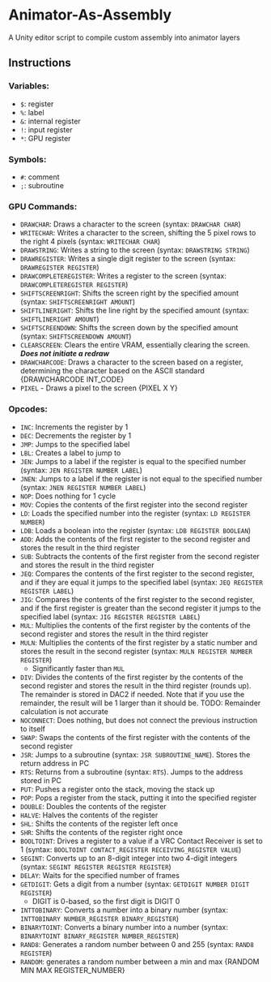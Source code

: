 # Animator-As-Assembly
A Unity editor script to compile custom assembly into animator layers

## Instructions
### Variables:
- `$`: register
- `%`: label
- `&`: internal register
- `!`: input register
- `*`: GPU register

### Symbols:
- `#`: comment
- `;`: subroutine

### GPU Commands:
- `DRAWCHAR`: Draws a character to the screen (syntax: `DRAWCHAR CHAR`)
- `WRITECHAR`: Writes a character to the screen, shifting the 5 pixel rows to the right 4 pixels (syntax: `WRITECHAR CHAR`)
- `DRAWSTRING`: Writes a string to the screen (syntax: `DRAWSTRING STRING`)
- `DRAWREGISTER`: Writes a single digit register to the screen (syntax: `DRAWREGISTER REGISTER`)
- `DRAWCOMPLETEREGISTER`: Writes a register to the screen (syntax: `DRAWCOMPLETEREGISTER REGISTER`)
- `SHIFTSCREENRIGHT`: Shifts the screen right by the specified amount (syntax: `SHIFTSCREENRIGHT AMOUNT`)
- `SHIFTLINERIGHT`: Shifts the line right by the specified amount (syntax: `SHIFTLINERIGHT AMOUNT`)
- `SHIFTSCREENDOWN`: Shifts the screen down by the specified amount (syntax: `SHIFTSCREENDOWN AMOUNT`)
- `CLEARSCREEN`: Clears the entire VRAM, essentially clearing the screen. ***Does not initiate a redraw***
- `DRAWCHARCODE`: Draws a character to the screen based on a register, determining the character based on the ASCII standard {DRAWCHARCODE INT_CODE}
- `PIXEL` - Draws a pixel to the screen {PIXEL X Y}

### Opcodes:
- `INC`: Increments the register by 1
- `DEC`: Decrements the register by 1
- `JMP`: Jumps to the specified label
- `LBL`: Creates a label to jump to
- `JEN`: Jumps to a label if the register is equal to the specified number (syntax: `JEN REGISTER NUMBER LABEL`)
- `JNEN`: Jumps to a label if the register is not equal to the specified number (syntax: `JNEN REGISTER NUMBER LABEL`)
- `NOP`: Does nothing for 1 cycle
- `MOV`: Copies the contents of the first register into the second register
- `LD`: Loads the specified number into the register (syntax: `LD REGISTER NUMBER`)
- `LDB`: Loads a boolean into the register (syntax: `LDB REGISTER BOOLEAN`)
- `ADD`: Adds the contents of the first register to the second register and stores the result in the third register
- `SUB`: Subtracts the contents of the first register from the second register and stores the result in the third register
- `JEQ`: Compares the contents of the first register to the second register, and if they are equal it jumps to the specified label (syntax: `JEQ REGISTER REGISTER LABEL`)
- `JIG`: Compares the contents of the first register to the second register, and if the first register is greater than the second register it jumps to the specified label (syntax: `JIG REGISTER REGISTER LABEL`)
- `MUL`: Multiplies the contents of the first register by the contents of the second register and stores the result in the third register
- `MULN`: Multiplies the contents of the first register by a static number and stores the result in the second register (syntax: `MULN REGISTER NUMBER REGISTER`)
  - Significantly faster than `MUL`
- `DIV`: Divides the contents of the first register by the contents of the second register and stores the result in the third register (rounds up). The remainder is stored in DAC2 if needed. Note that if you use the remainder, the result will be 1 larger than it should be. TODO: Remainder calculation is not accurate
- `NOCONNECT`: Does nothing, but does not connect the previous instruction to itself
- `SWAP`: Swaps the contents of the first register with the contents of the second register
- `JSR`: Jumps to a subroutine (syntax: `JSR SUBROUTINE_NAME`). Stores the return address in PC
- `RTS`: Returns from a subroutine (syntax: `RTS`). Jumps to the address stored in PC
- `PUT`: Pushes a register onto the stack, moving the stack up
- `POP`: Pops a register from the stack, putting it into the specified register
- `DOUBLE`: Doubles the contents of the register
- `HALVE`: Halves the contents of the register
- `SHL`: Shifts the contents of the register left once
- `SHR`: Shifts the contents of the register right once
- `BOOLTOINT`: Drives a register to a value if a VRC Contact Receiver is set to 1 (syntax: `BOOLTOINT CONTACT_REGISTER RECEIVING_REGISTER VALUE`)
- `SEGINT`: Converts up to an 8-digit integer into two 4-digit integers (syntax: `SEGINT REGISTER REGISTER REGISTER`)
- `DELAY`: Waits for the specified number of frames
- `GETDIGIT`: Gets a digit from a number (syntax: `GETDIGIT NUMBER DIGIT REGISTER`)
  - DIGIT is 0-based, so the first digit is DIGIT 0
- `INTTOBINARY`: Converts a number into a binary number (syntax: `INTTOBINARY NUMBER_REGISTER BINARY_REGISTER`)
- `BINARYTOINT`: Converts a binary number into a number (syntax: `BINARYTOINT BINARY_REGISTER NUMBER_REGISTER`)
- `RAND8`: Generates a random number between 0 and 255 (syntax: `RAND8 REGISTER`)
- `RANDOM`: generates a random number between a min and max {RANDOM MIN MAX REGISTER_NUMBER}
